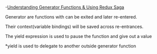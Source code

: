-[Understanding Generator Functions & Using Redux Saga](https://www.youtube.com/watch?v=o3A9EvMspig)


Generator are functions with can be exited and later re-entered.

Their context(variable bindings) will be saved across re-entrances.

The yield expression is used to pause the function and give out a value

*yield is used to delegate to another outside generator function

